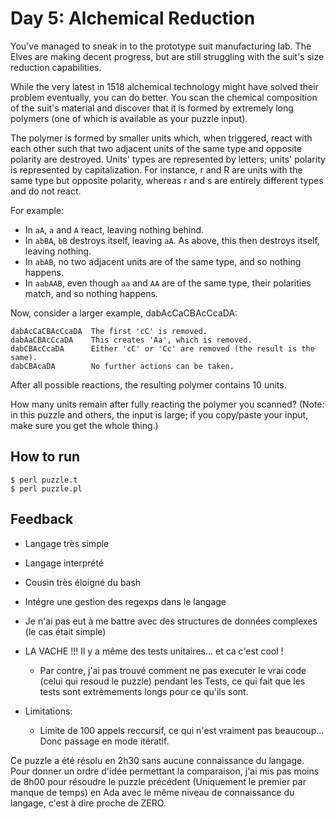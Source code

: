 # Day 5: Alchemical Reduction

You've managed to sneak in to the prototype suit manufacturing lab. The Elves are making decent progress, but are still struggling with the suit's size reduction capabilities.

While the very latest in 1518 alchemical technology might have solved their problem eventually, you can do better. You scan the chemical composition of the suit's material and discover that it is formed by extremely long polymers (one of which is available as your puzzle input).

The polymer is formed by smaller units which, when triggered, react with each other such that two adjacent units of the same type and opposite polarity are destroyed. Units' types are represented by letters; units' polarity is represented by capitalization. For instance, r and R are units with the same type but opposite polarity, whereas r and s are entirely different types and do not react.

For example:
- In `aA`, `a` and `A` react, leaving nothing behind.
- In `abBA`, `bB` destroys itself, leaving `aA`. As above, this then destroys itself, leaving nothing.
- In `abAB`, no two adjacent units are of the same type, and so nothing happens.
- In `aabAAB`, even though `aa` and `AA` are of the same type, their polarities match, and so nothing happens.

Now, consider a larger example, dabAcCaCBAcCcaDA:
```
dabAcCaCBAcCcaDA  The first 'cC' is removed.
dabAaCBAcCcaDA    This creates 'Aa', which is removed.
dabCBAcCcaDA      Either 'cC' or 'Cc' are removed (the result is the same).
dabCBAcaDA        No further actions can be taken.
```

After all possible reactions, the resulting polymer contains 10 units.

How many units remain after fully reacting the polymer you scanned? (Note: in this puzzle and others, the input is large; if you copy/paste your input, make sure you get the whole thing.)


## How to run
```
$ perl puzzle.t
$ perl puzzle.pl
```


## Feedback

- Langage très simple
- Langage interprété
- Cousin très éloigné du bash
- Intégre une gestion des regexps dans le langage
- Je n'ai pas eut à me battre avec des structures de données complexes (le cas était simple)

- LA VACHE !!! Il y a même des tests unitaires... et ca c'est cool !
    - Par contre, j'ai pas trouvé comment ne pas executer le vrai code (celui qui resoud le puzzle) pendant les Tests, ce qui fait que les tests sont extrèmements longs pour ce qu'ils sont.

- Limitations:
    - Limite de 100 appels reccursif, ce qui n'est vraiment pas beaucoup... Donc passage en mode itératif.


Ce puzzle a été résolu en 2h30 sans aucune connaissance du langage.  
Pour donner un ordre d'idée permettant la comparaison, j'ai mis pas moins de 8h00 pour résoudre le puzzle précédent (Uniquement le premier par manque de temps) en Ada avec le même niveau de connaissance du langage, c'est à dire proche de ZERO.